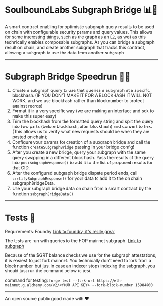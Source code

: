 # SoulboundLabs Subgraph Bridge 📊🌉

A smart contract enabling for optimistic subgraph query results to be used on chain with configurable security params and query values. This allows for some interesting things, such as the graph as an L2, as well as this technically enables composable subgraphs. As you can bridge a subgraph result on chain, and create another subgraph that tracks this contract, allowing a subgraph to use the data from another subgraph.

---

# Subgraph Bridge Speedrun 🏃💨

1. Create a subgraph query to use that queries a subgraph at a specific blockhash. (IF YOU DON'T MAKE IT FOR A BLOCKHASH IT WILL NOT WORK, and we use blockhash rather than blocknumber to protect against reorgs)
2. Format it in a very specific way (we are making an interface and sdk to make this super easy)
3. Trim the blockhash from the formatted query string and split the query into two parts (before blockhash, after blockhash) and convert to hex. (This allows us to verify what new requests should be when they are posted on chain);
4. Configure your params for creation of a subgraph bridge and call the function `createSubgraphBridge` passing in your bridge config!
5. After you create a new bridge, query your subgraph with the same query swapping in a different block hash. Pass the results of the query into `postSubgraphResponse()` to add it to the list of proposed results for that CID.
6. After the configured subgraph bridge dispute period ends, call `certifySubgraphResponse()` for your data to add it to the on chain subgraphBridgeData.
7. Use your subgraph bridge data on chain from a smart contract by the function `subgraphBridgeData()`

---

# Tests 🧪

Requirements: Foundry [Link to foundry, it's really great](https://book.getfoundry.sh/)

The tests are run with queries to the HOP mainnet subgraph. [Link to subgraph](https://thegraph.com/explorer/subgraphs/Cjv3tykF4wnd6m9TRmQV7weiLjizDnhyt6x2tTJB42Cy?view=Playground)

Because of the $GRT balance checks we use for the subgraph attestations, it is easiest to just fork mainnet. You technically don't need to fork from a block number, but just in case an indexer stops indexing the subgraph, you should just run the command below to test.

command for testing: `forge test --fork-url https://eth-mainnet.g.alchemy.com/v2/<YOUR API KEY> --fork-block-number 15984600`

---

An open source public good made with ❤️ 
